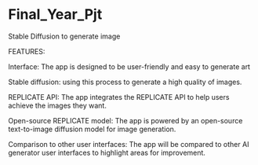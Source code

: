 # Final_Year_Pjt

Stable Diffusion to generate image

FEATURES:

Interface: The app is designed to be user-friendly and easy to generate art

Stable diffusion: using this process to generate a high quality of images.

REPLICATE API: The app integrates the REPLICATE API to help users achieve the images they want.

Open-source REPLICATE model: The app is powered by an open-source text-to-image diffusion model for image generation.

Comparison to other user interfaces: The app will be compared to other AI generator user interfaces to highlight areas for improvement.

